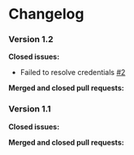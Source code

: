# Changelog #

### Version 1.2 ###

**Closed issues:**

 - Failed to resolve credentials [\#2](https://github.com/heuermh/github-changes-maven-plugin/issues/2)

**Merged and closed pull requests:**



### Version 1.1 ###

**Closed issues:**


**Merged and closed pull requests:**


